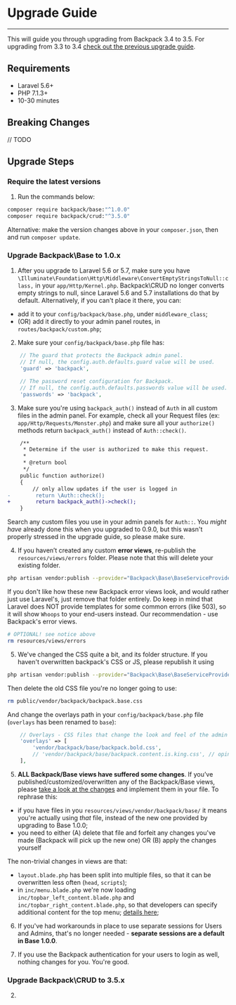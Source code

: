 # Upgrade Guide

---

This will guide you through upgrading from Backpack 3.4 to 3.5. For upgrading from 3.3 to 3.4 [check out the previous upgrade guide](https://backpackforlaravel.com/docs/3.4/upgrade-guide).

<a name="requirements"></a>
## Requirements
- Laravel 5.6+
- PHP 7.1.3+
- 10-30 minutes

<a name="breaking-changes"></a>
## Breaking Changes

// TODO

<a name="upgraade-steps"></a>
## Upgrade Steps

<a name="require-the-lastest-versions"></a>
### Require the latest versions
1. Run the commands below:

```bash
composer require backpack/base:"^1.0.0"
composer require backpack/crud:"^3.5.0"
```

Alternative: make the version changes above in your ```composer.json```, then and run ```composer update```.

<a name="upgrade-backpack-base-to-1-0-x"></a>
### Upgrade Backpack\Base to 1.0.x 

1. After you upgrade to Laravel 5.6 or 5.7, make sure you have ```\Illuminate\Foundation\Http\Middleware\ConvertEmptyStringsToNull::class,``` in your ```app/Http/Kernel.php```. Backpack\CRUD no longer converts empty strings to null, since Laravel 5.6 and 5.7 installations do that by default. Alternatively, if you can't place it there, you can:
- add it to your ```config/backpack/base.php```, under ```middleware_class```;
- (OR) add it directly to your admin panel routes, in ```routes/backpack/custom.php```;

2. Make sure your ```config/backpack/base.php``` file has:
```php
    // The guard that protects the Backpack admin panel.
    // If null, the config.auth.defaults.guard value will be used.
    'guard' => 'backpack',

    // The password reset configuration for Backpack.
    // If null, the config.auth.defaults.passwords value will be used.
    'passwords' => 'backpack',
```

3. Make sure you're using ```backpack_auth()``` instead of ```Auth``` in all custom files in the admin panel. For example, check all your Request files (ex: ```app/Http/Requests/Monster.php```) and make sure all your ```authorize()``` methods return ```backpack_auth()``` instead of ```Auth::check()```.

```diff
    /**
     * Determine if the user is authorized to make this request.
     *
     * @return bool
     */
    public function authorize()
    {
        // only allow updates if the user is logged in
-        return \Auth::check();
+        return backpack_auth()->check();
    }
```

Search any custom files you use in your admin panels for ```Auth::```. You _might have_ already done this when you upgraded to 0.9.0, but this wasn't properly stressed in the upgrade guide, so please make sure.

4. If you haven’t created any custom **error views**, re-publish the ```resources/views/errors``` folder. Please note that this will delete your existing folder. 

```bash
php artisan vendor:publish --provider="Backpack\Base\BaseServiceProvider" --tag=errors --force
```

If you don't like how these new Backpack error views look, and would rather just use Laravel's, just remove that folder entirely. Do keep in mind that Laravel does NOT provide templates for some common errors (like 503), so it will show ```Whoops``` to your end-users instead. Our recommendation - use Backpack's error views.

```bash
# OPTIONAL! see notice above
rm resources/views/errors
```

5. We've changed the CSS quite a bit, and its folder structure. If you haven't overwritten backpack's CSS or JS, please republish it using 
```bash
php artisan vendor:publish --provider="Backpack\Base\BaseServiceProvider" --tag=public --force
```

Then delete the old CSS file you're no longer going to use:
```bash
rm public/vendor/backpack/backpack.base.css
```

And change the overlays path in your ```config/backpack/base.php``` file (```overlays``` has been renamed to ```base```):

```php
    // Overlays - CSS files that change the look and feel of the admin panel
    'overlays' => [
        'vendor/backpack/base/backpack.bold.css',
        // 'vendor/backpack/base/backpack.content.is.king.css', // opinionized borderless alternative
    ],
```

5. **ALL Backpack/Base views have suffered some changes**. If you’ve published/customized/overwritten any of the Backpack/Base views, please [take a look at the changes](https://github.com/Laravel-Backpack/Base/pull/324/files) and implement them in your file. To rephrase this:
- if you have files in you ```resources/views/vendor/backpack/base/``` it means you're actually using _that_ file, instead of the new one provided by upgrading to Base 1.0.0;
- you need to either (A) delete that file and forfeit any changes you've made (Backpack will pick up the new one) OR (B) apply the changes yourself

The non-trivial changes in views are that:
- ```layout.blade.php``` has been split into multiple files, so that it can be overwritten less often (```head```, ```scripts```);
- in ```inc/menu.blade.php``` we're now loading ```inc/topbar_left_content.blade.php``` and ```inc/topbar_right_content.blade.php```, so that developers can specify additional content for the top menu; [details here](https://github.com/Laravel-Backpack/Base/pull/302);

6. If you've had workarounds in place to use separate sessions for Users and Admins, that's no longer needed - **separate sessions are a default in Base 1.0.0**.

7. If you use the Backpack authentication for your users to login as well, nothing changes for you. You're good.

<a name="upgrade-backpack-crud-to-3-5-x"></a>
### Upgrade Backpack\CRUD to 3.5.x

2. 

